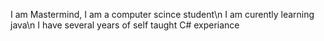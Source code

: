 I am Mastermind, I am a computer scince student\n
I am curently learning java\n
I have several years of self taught C# experiance 
